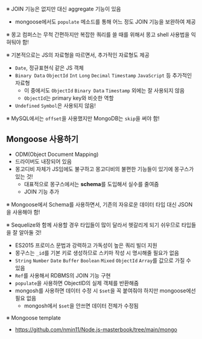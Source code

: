 ※ JOIN 기능은 없지만 대신 aggregate 기능이 있음

- mongoose에서도 `populate` 메소드를 통해 어느 정도 JOIN 기능을 보완하여 제공

※ 몽고 컴퍼스는 무척 간편하지만 복잡한 쿼리를 쓸 때를 위해서 몽고 shell 사용법을 익혀둬야 함!

※ 기본적으로는 JS의 자료형을 따르면서, 추가적인 자료형도 제공

- `Date`, 정규표현식 같은 JS 객체
- `Binary Data` `ObjectId` `Int` `Long` `Decimal` `Timestamp` `JavaScript` 등 추가적인 자료형
  - 이 중에서도 `ObjectId` `Binary Data` `Timestamp` 외에는 잘 사용되지 않음
  - `ObjectId`는 primary key와 비슷한 역할
- `Undefined` `Symbol`은 사용되지 않음!

※ MySQL에서는 `offset`을 사용했지만 MongoDB는 `skip`을 써야 함!

## Mongoose 사용하기

- ODM(Object Document Mapping)
- 드라이버도 내장되어 있음
- 몽고디비 자체가 JS임에도 불구하고 몽고디비의 불편한 기능들이 있기에 몽구스가 있는 것!
  - 대표적으로 몽구스에서는 **schema**를 도입해서 실수를 줄여줌
  - JOIN 기능 추가

※ Mongoose에서 Schema를 사용하면서, 기존의 자유로운 데이터 타입 대신 JSON을 사용해야 함!

※ Sequelize와 함께 사용할 경우 타입들이 많이 달라서 헷갈리게 되기 쉬우므로 타입들을 잘 알아둘 것!

- ES2015 프로미스 문법과 강력하고 가독성이 높은 쿼리 빌더 지원
- 몽구스는 `_id`를 기본 키로 생성하므로 스키마 작성 시 명시해줄 필요가 없음
- `String` `Number` `Date` `Buffer` `Boolean` `Mixed` `ObjectId` `Array`를 값으로 가질 수 있음
- `Ref`를 사용해서 RDBMS의 JOIN 기능 구현
- `populate`을 사용하면 ObjectID의 실제 객체를 반환해줌
- mongosh를 사용하면 데이터 수정 시 `$set`을 꼭 붙여줘야 하지만 mongoose에선 필요 없음
  - mongosh에서 `$set`을 안쓰면 데이터 전체가 수정됨

※ Mongoose template

- https://github.com/nmin11/Node.js-masterbook/tree/main/mongo
